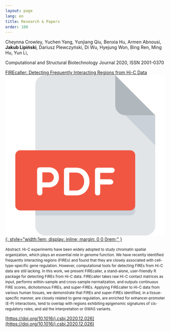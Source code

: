 ```yaml
---
layout: page
lang: en
title: Research & Papers
order: 100
---
```


Cheynna Crowley, Yuchen Yang, Yunjiang Qiu, Benxia Hu, Armen Abnousi, __Jakub Lipiński__, Dariusz Plewczyński, Di Wu, Hyejung Won, Bing Ren, Ming Hu, Yun Li,

Computational and Structural Biotechnology Journal 2020, ISSN 2001-0370

[FIREcaller: Detecting Frequently Interacting Regions from Hi-C Data](http://www.sciencedirect.com/science/article/pii/S2001037020305511)
[![Archived PDF](/assets/images/pdf.svg){: style="width:1em; display: inline; margin: 0 0 0rem;" }](/assets/pdf/1-s2.0-S2001037020305511-main.pdf)

<small>Abstract: Hi-C experiments have been widely adopted to study chromatin spatial organization, which plays an essential role in genome function. We have recently identified frequently interacting regions (FIREs) and found that they are closely associated with cell-type-specific gene regulation. However, computational tools for detecting FIREs from Hi-C data are still lacking. In this work, we present FIREcaller, a stand-alone, user-friendly R package for detecting FIREs from Hi-C data. FIREcaller takes raw Hi-C contact matrices as input, performs within-sample and cross-sample normalization, and outputs continuous FIRE scores, dichotomous FIREs, and super-FIREs. Applying FIREcaller to Hi-C data from various human tissues, we demonstrate that FIREs and super-FIREs identified, in a tissue-specific manner, are closely related to gene regulation, are enriched for enhancer-promoter (E-P) interactions, tend to overlap with regions exhibiting epigenomic signatures of cis-regulatory roles, and aid the interpretation or GWAS variants.</small>

[https://doi.org/10.1016/j.csbj.2020.12.026](https://doi.org/10.1016/j.csbj.2020.12.026)